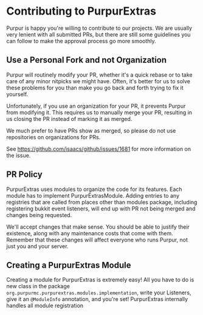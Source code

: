 Contributing to PurpurExtras
==========================
Purpur is happy you're willing to contribute to our projects. We are usually
very lenient with all submitted PRs, but there are still some guidelines you
can follow to make the approval process go more smoothly.

## Use a Personal Fork and not Organization

Purpur will routinely modify your PR, whether it's a quick rebase or to take care
of any minor nitpicks we might have. Often, it's better for us to solve these
problems for you than make you go back and forth trying to fix it yourself.

Unfortunately, if you use an organization for your PR, it prevents Purpur from
modifying it. This requires us to manually merge your PR, resulting in us
closing the PR instead of marking it as merged.

We much prefer to have PRs show as merged, so please do not use repositories
on organizations for PRs.

See <https://github.com/isaacs/github/issues/1681> for more information on the
issue.

## PR Policy

PurpurExtras uses modules to organize the code for its features. Each module has
to implement PurpurExtrasModule. Adding entries to any registries that are called
from places other than modules package, including registering bukkit event
listeners, will end up with PR not being merged and changes being requested.

We'll accept changes that make sense. You should be able to justify their existence,
along with any maintenance costs that come with them. Remember that these changes
will affect everyone who runs Purpur, not just you and your server.

## Creating a PurpurExtras Module

Creating a module for PurpurExtras is extremely easy! All you have to do is new class
in the package `org.purpurmc.purpurextras.modules.implementation`, write your Listeners, give it an
`@ModuleInfo` annotation, and you're set! PurpurExtras internally handles all module registration